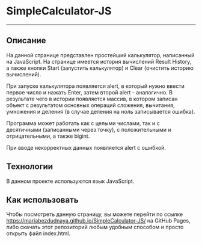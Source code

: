 # SimpleCalculator-JS 
---

## Описание

На данной странице представлен простейший калькулятор, написанный на JavaScript. На странице имеется история вычислений Result History, а также кнопки Start (запустить калькулятор) и Clear (очистить историю вычислений).

При запуске калькулятора появляется alert, в который нужно ввести первое число и нажать Enter, затем второй alert - аналогично. В результате чего в истории появляется массив, в котором записан объект с результатом основных операций сложения, вычитания, умножения и деления (в случае деления на ноль записывается ошибка).

Программа может работать как с целыми числами, так и с десятичными (записанными через точку), с положительными и отрицательными, а также bigint.

При вводе некорректных данных появляется alert с ошибкой.

## Технологии

В данном проекте используются язык JavaScript.


## Как использовать

Чтобы посмотреть данную страницу, вы можете перейти по ссылке <https://mariabezdudnaya.github.io/SimpleCalculator-JS/> на GitHub Pages, либо скачать этот репозиторий любым удобным способом и просто открыть файл index.html.

